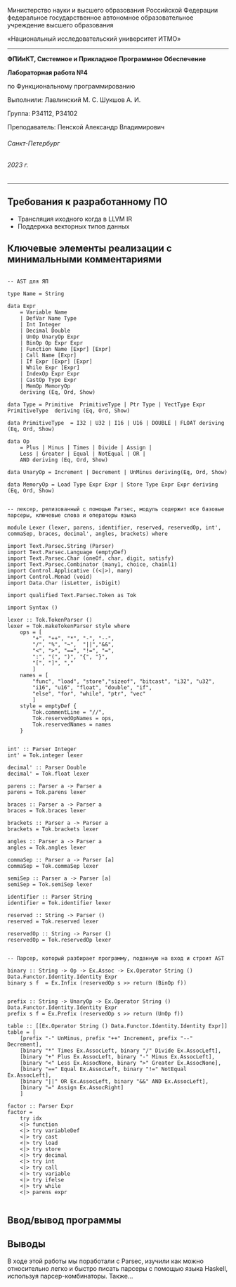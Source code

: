Министерство науки и высшего образования Российской Федерации федеральное государственное автономное образовательное учреждение высшего образования

«Национальный исследовательский университет ИТМО»

---
__ФПИиКТ, Системное и Прикладное Программное Обеспечение__

__Лабораторная работа №4__

по Функциональному программированию

Выполнили: Лавлинский М. С. Шукшов А. И.

Группа: P34112, P34102

Преподаватель: Пенской Александр Владимирович

###### Санкт-Петербург
###### 2023 г.

---

## Требования к разработанному ПО

* Трансляция иходного когда в LLVM IR
* Поддержка векторных типов данных 

## Ключевые элементы реализации с минимальными комментариями


```

-- AST для ЯП

type Name = String

data Expr 
    = Variable Name
    | DefVar Name Type
    | Int Integer
    | Decimal Double
    | UnOp UnaryOp Expr
    | BinOp Op Expr Expr
    | Function Name [Expr] [Expr]
    | Call Name [Expr] 
    | If Expr [Expr] [Expr]
    | While Expr [Expr]
    | IndexOp Expr Expr
    | CastOp Type Expr
    | MemOp MemoryOp
    deriving (Eq, Ord, Show)

data Type = Primitive  PrimitiveType | Ptr Type | VectType Expr PrimitiveType  deriving (Eq, Ord, Show)

data PrimitiveType  = I32 | U32 | I16 | U16 | DOUBLE | FLOAT deriving (Eq, Ord, Show)

data Op 
    = Plus | Minus | Times | Divide | Assign | 
    Less | Greater | Equal | NotEqual | OR | 
    AND deriving (Eq, Ord, Show) 

data UnaryOp = Increment | Decrement | UnMinus deriving(Eq, Ord, Show)

data MemoryOp = Load Type Expr Expr | Store Type Expr Expr deriving (Eq, Ord, Show)

```

```

-- лексер, релизованный с помощью Parsec, модуль содержит все базовые парсеры, ключевые слова и операторы языка

module Lexer (lexer, parens, identifier, reserved, reservedOp, int', commaSep, braces, decimal', angles, brackets) where

import Text.Parsec.String (Parser)
import Text.Parsec.Language (emptyDef)
import Text.Parsec.Char (oneOf, char, digit, satisfy)
import Text.Parsec.Combinator (many1, choice, chainl1)
import Control.Applicative ((<|>), many)
import Control.Monad (void)
import Data.Char (isLetter, isDigit)

import qualified Text.Parsec.Token as Tok

import Syntax ()

lexer :: Tok.TokenParser ()
lexer = Tok.makeTokenParser style where
    ops = [
        "+", "++", "*", "-", "--",
        "/", "%", "~",  "||","&&", 
        "<", ">", "==", "!=", "=", 
        ":", "(", ")", "{", "}",
        "[", "]", "," 
        ]
    names = [
        "func", "load", "store","sizeof", "bitcast", "i32", "u32", 
        "i16", "u16", "float", "double", "if",
        "else", "for", "while", "ptr", "vec"
        ]
    style = emptyDef {
        Tok.commentLine = "//",
        Tok.reservedOpNames = ops,
        Tok.reservedNames = names
    }


int' :: Parser Integer
int' = Tok.integer lexer

decimal' :: Parser Double
decimal' = Tok.float lexer

parens :: Parser a -> Parser a
parens = Tok.parens lexer

braces :: Parser a -> Parser a 
braces = Tok.braces lexer

brackets :: Parser a -> Parser a 
brackets = Tok.brackets lexer

angles :: Parser a -> Parser a 
angles = Tok.angles lexer

commaSep :: Parser a -> Parser [a]
commaSep = Tok.commaSep lexer

semiSep :: Parser a -> Parser [a]
semiSep = Tok.semiSep lexer

identifier :: Parser String
identifier = Tok.identifier lexer

reserved :: String -> Parser ()
reserved = Tok.reserved lexer

reservedOp :: String -> Parser ()
reservedOp = Tok.reservedOp lexer

```

```

-- Парсер, который разбирает программу, поданную на вход и строит AST

binary :: String -> Op -> Ex.Assoc -> Ex.Operator String () Data.Functor.Identity.Identity Expr
binary s f  = Ex.Infix (reservedOp s >> return (BinOp f))


prefix :: String -> UnaryOp -> Ex.Operator String () Data.Functor.Identity.Identity Expr
prefix s f = Ex.Prefix (reservedOp s >> return (UnOp f))

table :: [[Ex.Operator String () Data.Functor.Identity.Identity Expr]]
table = [
    [prefix "-" UnMinus, prefix "++" Increment, prefix "--" Decrement],
    [binary "*" Times Ex.AssocLeft, binary "/" Divide Ex.AssocLeft],
    [binary "+" Plus Ex.AssocLeft, binary "-" Minus Ex.AssocLeft],
    [binary "<" Less Ex.AssocNone, binary ">" Greater Ex.AssocNone],
    [binary "==" Equal Ex.AssocLeft, binary "!=" NotEqual Ex.AssocLeft],
    [binary "||" OR Ex.AssocLeft, binary "&&" AND Ex.AssocLeft],
    [binary "=" Assign Ex.AssocRight]
    ]

factor :: Parser Expr
factor =
    try idx
    <|> function
    <|> try variableDef
    <|> try cast
    <|> try load
    <|> try store
    <|> try decimal
    <|> try int
    <|> try call
    <|> try variable
    <|> try ifelse
    <|> try while
    <|> parens expr


```
## Ввод/вывод программы


## Выводы

В ходе этой работы мы поработали с Parsec, изучили как можно относительно легко и быстро писать парсеры с помощью языка Haskell, используя парсер-комбинаторы. Также... 